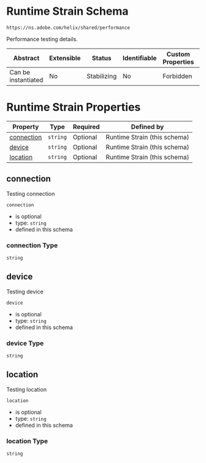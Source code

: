 
# Runtime Strain Schema

```
https://ns.adobe.com/helix/shared/performance
```

Performance testing details.

| Abstract | Extensible | Status | Identifiable | Custom Properties | Additional Properties | Defined In |
|----------|------------|--------|--------------|-------------------|-----------------------|------------|
| Can be instantiated | No | Stabilizing | No | Forbidden | Forbidden | [performance.schema.json](performance.schema.json) |

# Runtime Strain Properties

| Property | Type | Required | Defined by |
|----------|------|----------|------------|
| [connection](#connection) | `string` | Optional | Runtime Strain (this schema) |
| [device](#device) | `string` | Optional | Runtime Strain (this schema) |
| [location](#location) | `string` | Optional | Runtime Strain (this schema) |

## connection

Testing connection

`connection`

* is optional
* type: `string`
* defined in this schema

### connection Type


`string`







## device

Testing device

`device`

* is optional
* type: `string`
* defined in this schema

### device Type


`string`







## location

Testing location

`location`

* is optional
* type: `string`
* defined in this schema

### location Type


`string`






